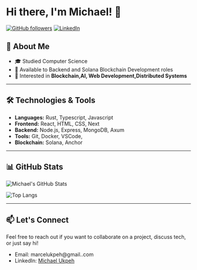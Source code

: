 # Hi there, I'm Michael! 👋

[![GitHub followers](https://img.shields.io/github/followers/Michael2004-ukpeh?label=Follow&style=social)](https://github.com/Michael2004-ukpeh) 
[![LinkedIn](https://img.shields.io/badge/LinkedIn-blue?logo=linkedin&logoColor=white&style=flat-square)](https://www.linkedin.com/in/michael-ukpeh-a732341a6/)

## 🚀 About Me


- 🎓 Studied Computer Science
- 💼 Available to Backend and Solana Blockchain Development roles
- 🤔 Interested in **Blockchain,AI, Web Development,Distributed Systems**

---

## 🛠️ Technologies & Tools

- **Languages:** Rust, Typescript, Javascript
- **Frontend:** React, HTML, CSS, Next
- **Backend:** Node.js, Express, MongoDB, Axum
- **Tools:** Git, Docker, VSCode,
- **Blockchain:** Solana, Anchor

---

## 📊 GitHub Stats

![Michael's GitHub Stats](https://github-readme-stats.vercel.app/api?username=Michael2004-ukpeh&show_icons=true&theme=radical)

![Top Langs](https://github-readme-stats.vercel.app/api/top-langs/?username=Michael2004-ukpeh&layout=compact&theme=radical)

---

## 📫 Let's Connect

Feel free to reach out if you want to collaborate on a project, discuss tech, or just say hi!

- Email: marcelukpeh@gmail..com
- LinkedIn: [Michael Ukpeh](https://www.linkedin.com/in/michael-ukpeh-a732341a6/)
